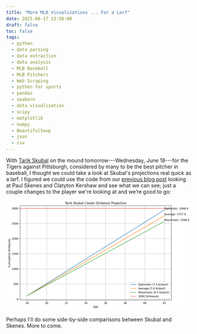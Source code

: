 ```yaml
---
title: "More MLB Visualizations ... For a Larf"
date: 2025-06-17 13:50:00
draft: false
toc: false
tags:
  - python
  - data parsing
  - data extraction
  - data analysis
  - MLB Baseball
  - MLB Pitchers
  - Web Scraping
  - python for sports
  - pandas
  - seaborn
  - data visualization
  - scipy
  - matplotlib
  - numpy
  - BeautifulSoup
  - json
  - csv
---
```


With [Tarik Skubal](https://www.fangraphs.com/players/tarik-skubal/22267/stats?position=P) on the mound tomorrow---Wednesday, June 18---for the Tigers against Pittsburgh, considered by many to be the best pitcher in baseball, I thought we could take a look at Skubal's projections real quick as a larf. I figured we could use the code from our [previous blog post](https://kspicer80.github.io/posts/2025-06-15-skenes-vs-kershaw-career-strikeouts/) looking at Paul Skenes and Clatyton Kershaw and see what we can see; just a couple changes to the player we're looking at and we’re good to go:

![skubal_career_K_projection](/images/imgforblogposts/post_42/skubal_projection.png)

Perhaps I'll do some side-by-side comparisons between Skubal and Skenes. More to come.